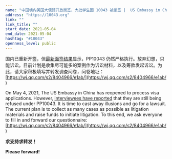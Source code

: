 ```yaml
---
name: "中国境内美国大使馆开放面签，大批学生因 10043 被拒签 |  US Embassy in China Reopened, Students Still Getting Refused Under PP10043"
address: "https://10043.org"
link: ""
link_title: ""
start_date: 2021-05-04
end_date: 2021-05-04
hashtag: "#10043"
openness_level: public
---
```

国内已重新开签，但[最新面签结果](https://docs.qq.com/sheet/DWXhmY1J3T1lCUnpI)显示，PP10043 仍然严格执行。放弃幻想，只能诉讼。目前计划是收集尽可能多的案例作为诉讼材料，以及筹款发起诉讼。为此，请大家积极填写并转发调查问卷，问卷地址：[https://wj.qq.com/s2/8404966/e1ab/](https://wj.qq.com/s2/8404966/e1ab/ )

On May 4, 2021, The US Embassy in China has reopened to process visa applications. However, [interviewees have reported](https://docs.qq.com/sheet/DWXhmY1J3T1lCUnpI) that they are still being refused under PP10043. It is time to cast away illusions and go for a lawsuit.
The current plan is to collect as many cases as possible as litigation materials and raise funds to initiate litigation.
To this end, we ask everyone to fill in and forward our questionnaire: [https://wj.qq.com/s2/8404966/e1ab/](https://wj.qq.com/s2/8404966/e1ab/ )

**求支持求转发！**

**Please forward!**